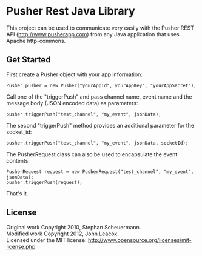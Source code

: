 Pusher Rest Java Library
=========================================

This project can be used to communicate very easily with the Pusher REST API (http://www.pusherapp.com) from any Java application that uses Apache http-commons.

Get Started
-----------
First create a Pusher object with your app information:

	Pusher pusher = new Pusher("yourAppId", yourAppKey", "yourAppSecret"); 
	
Call one of the "triggerPush" and pass channel name, event name and the message body (JSON encoded data) as parameters:
	
	pusher.triggerPush("test_channel", "my_event", jsonData);
	
The second "triggerPush" method provides an additional parameter for the socket_id:

	pusher.triggerPush("test_channel", "my_event", jsonData, socketId);

The PusherRequest class can also be used to encapsulate the event contents:

	PusherRequest request = new PusherRequest("test_channel", "my_event", jsonData);
	pusher.triggerPush(request);
	
That's it.
	
License
-------
Original work Copyright 2010, Stephan Scheuermann.  
Modified work Copyright 2012, John Leacox.  
Licensed under the MIT license: http://www.opensource.org/licenses/mit-license.php